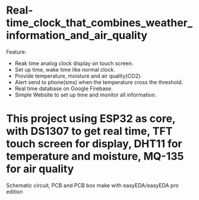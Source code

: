 # Real-time_clock_that_combines_weather_information_and_air_quality
Feature:
- Reak time analog clock display on touch screen.
- Set up time, wake time like normal clock.
- Provide temperature, moisture and air quality(CO2).
- Alert send to phone(sms) when the temperature cross the threshold.
- Real time database on Google Firebase.
- Simple Website to set up time and monitor all information.
# This project using ESP32 as core, with DS1307 to get real time, TFT touch screen for display, DHT11 for temperature and moisture, MQ-135 for air quality
Schematic circuit, PCB and PCB box make with easyEDA/easyEDA pro edition
 
